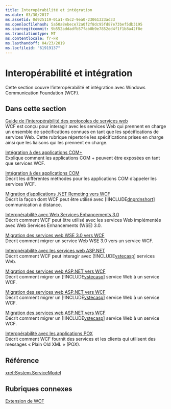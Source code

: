 ```yaml
---
title: Interopérabilité et intégration
ms.date: 03/30/2017
ms.assetid: 0d925119-01a1-45c2-9ea0-23061323ad33
ms.openlocfilehash: 5a50a8ebece72a0f2f8dc95fd87e73bef5db3195
ms.sourcegitcommit: 9b552addadfb57fab0b9e7852ed4f1f1b8a42f8e
ms.translationtype: MT
ms.contentlocale: fr-FR
ms.lasthandoff: 04/23/2019
ms.locfileid: "61919137"
---
```

# <a name="interoperability-and-integration"></a>Interopérabilité et intégration
Cette section couvre l’interopérabilité et intégration avec Windows Communication Foundation (WCF).  
  
## <a name="in-this-section"></a>Dans cette section  
 [Guide de l’interopérabilité des protocoles de services web](../../../../docs/framework/wcf/feature-details/web-services-protocols-interoperability-guide.md)  
 WCF est conçu pour interagir avec les services Web qui prennent en charge un ensemble de spécifications connues en tant que les spécifications de services Web. Cette rubrique répertorie les spécifications prises en charge ainsi que les liaisons qui les prennent en charge.  
  
 [Intégration à des applications COM+](../../../../docs/framework/wcf/feature-details/integrating-with-com-plus-applications.md)  
 Explique comment les applications COM + peuvent être exposées en tant que services WCF.  
  
 [Intégration à des applications COM](../../../../docs/framework/wcf/feature-details/integrating-with-com-applications.md)  
 Décrit les différentes méthodes pour les applications COM d’appeler les services WCF.  
  
 [Migration d’applications .NET Remoting vers WCF](../../../../docs/framework/wcf/feature-details/migrating-net-remoting-applications-to-wcf.md)  
 Décrit la façon dont WCF peut être utilisé avec [!INCLUDE[dnprdnshort](../../../../includes/dnprdnshort-md.md)] communication à distance.  
  
 [Interopérabilité avec Web Services Enhancements 3.0](../../../../docs/framework/wcf/feature-details/interoperability-with-web-services-enhancements-3-0.md)  
 Décrit comment WCF peut être utilisé avec les services Web implémentés avec Web Services Enhancements (WSE) 3.0.  
  
 [Migration des services web WSE 3.0 vers WCF](../../../../docs/framework/wcf/feature-details/migrating-wse-3-0-web-services-to-wcf.md)  
 Décrit comment migrer un service Web WSE 3.0 vers un service WCF.  
  
 [Interopérabilité avec les services web ASP.NET](../../../../docs/framework/wcf/feature-details/interop-with-aspnet-web-services.md)  
 Décrit comment WCF peut interagir avec [!INCLUDE[vstecasp](../../../../includes/vstecasp-md.md)] services Web.  
  
 [Migration des services web ASP.NET vers WCF](../../../../docs/framework/wcf/feature-details/migrating-aspnet-web-services-to-wcf.md)  
 Décrit comment migrer un [!INCLUDE[vstecasp](../../../../includes/vstecasp-md.md)] service Web à un service WCF.  
  
 [Migration des services web ASP.NET vers WCF](../../../../docs/framework/wcf/feature-details/migrating-aspnet-web-services-to-wcf.md)  
 Décrit comment migrer un [!INCLUDE[vstecasp](../../../../includes/vstecasp-md.md)] service Web à un service WCF.  
  
 [Migration des services web ASP.NET vers WCF](../../../../docs/framework/wcf/feature-details/migrating-aspnet-web-services-to-wcf.md)  
 Décrit comment migrer un [!INCLUDE[vstecasp](../../../../includes/vstecasp-md.md)] service Web à un service WCF.  
  
 [Interopérabilité avec les applications POX](../../../../docs/framework/wcf/feature-details/interoperability-with-pox-applications.md)  
 Décrit comment WCF fournit des services et les clients qui utilisent des messages « Plain Old XML » (POX).  
  
## <a name="reference"></a>Référence  
 <xref:System.ServiceModel>  
  
## <a name="related-sections"></a>Rubriques connexes  
 [Extension de WCF](../../../../docs/framework/wcf/extending/index.md)
